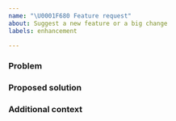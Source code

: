 ```yaml
---
name: "\U0001F680 Feature request"
about: Suggest a new feature or a big change
labels: enhancement

---
```

<!--
Welcome! Thanks for thinking of a way to improve Jupyter Server. If this solves a problem for you, then it probably solves that problem for lots of people! So the whole community will benefit from this request.

Before creating a new feature request please search the issues for relevant feature requests.
-->

### Problem

<!-- Provide a clear and concise description of what problem this feature will solve. For example:

* I'm always frustrated when [...] because [...]
* I would like it if [...] happened when I [...] because [...]
-->

### Proposed solution

<!-- Provide a clear and concise description of a way to accomplish what you want. For example:

* Add an option so that when [...]  [...] will happen
 -->

### Additional context

<!-- Add any other context or screenshots about the feature request here. You can also include links to examples of other programs that have something similar to your request. For example:

* Another project [...] solved this by [...]
-->
